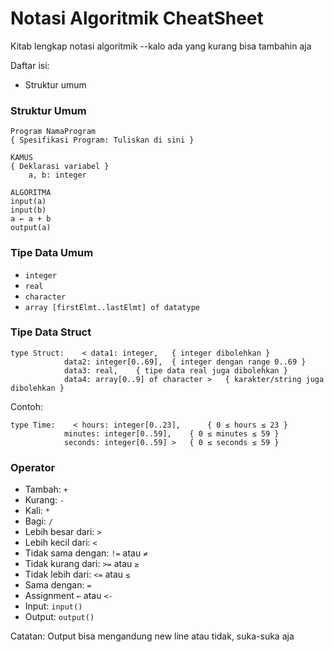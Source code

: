 # Notasi Algoritmik CheatSheet

Kitab lengkap notasi algoritmik --kalo ada yang kurang bisa tambahin aja

Daftar isi:

* Struktur umum


### Struktur Umum

```
Program NamaProgram
{ Spesifikasi Program: Tuliskan di sini }

KAMUS
{ Deklarasi variabel }
	a, b: integer

ALGORITMA
input(a)
input(b)
a ← a + b
output(a)
```

### Tipe Data Umum

* `integer`
* `real`
* `character`
* `array [firstElmt..lastElmt] of datatype`

### Tipe Data Struct

```
type Struct:	< data1: integer,	{ integer dibolehkan }
			data2: integer[0..69],	{ integer dengan range 0..69 }
			data3: real,	{ tipe data real juga dibolehkan }
			data4: array[0..9] of character >	{ karakter/string juga dibolehkan }
```
Contoh:

```
type Time:    < hours: integer[0..23], 		{ 0 ≤ hours ≤ 23 }
			minutes: integer[0..59], 	{ 0 ≤ minutes ≤ 59 }
			seconds: integer[0..59] > 	{ 0 ≤ seconds ≤ 59 }
```

### Operator

* Tambah: `+`
* Kurang: `-`
* Kali: `*`
* Bagi: `/`
* Lebih besar dari: `>`
* Lebih kecil dari: `<`
* Tidak sama dengan: `!=` atau `≠`
* Tidak kurang dari: `>=` atau `≥`
* Tidak lebih dari: `<=` atau `≤`
* Sama dengan: `=`
* Assignment `←` atau `<-`
* Input: `input()`
* Output: `output()`

Catatan: Output bisa mengandung new line atau tidak, suka-suka aja
